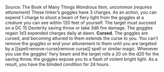 Source: The Book of Many Things
*Wondrous Item, uncommon (requires attunement)*
These tinker’s goggles have 3 charges. As an action, you can expend 1 charge to shoot a beam of fiery light from the goggles at a creature you can see within 120 feet of yourself. The target must succeed on a DC 15 Dexterity saving throw or take 3d6 fire damage. The goggles regain 1d3 expended charges daily at dawn.
**Cursed.** The goggles are cursed, and becoming attuned to them extends the curse to you. You can’t remove the goggles or end your attunement to them until you are targeted by a [[spell:remove-curse|remove curse]] spell or similar magic.
Whenever you use the goggles’ fiery beam and the target rolls a 20 on the d20 for the saving throw, the goggles expose you to a flash of violent bright light. As a result, you have the blinded condition for 24 hours.